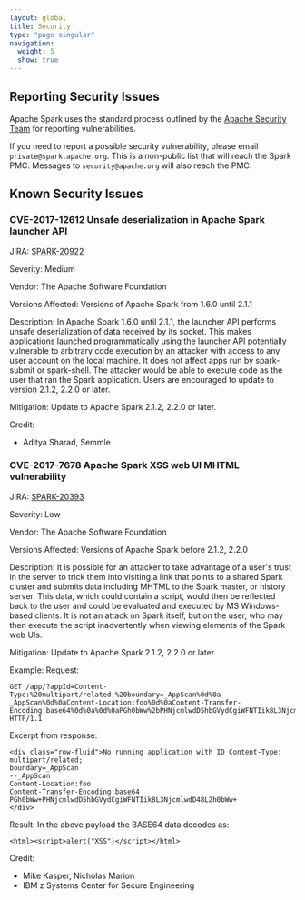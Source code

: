 ```yaml
---
layout: global
title: Security
type: "page singular"
navigation:
  weight: 5
  show: true
---
```


<h2>Reporting Security Issues</h2>

Apache Spark uses the standard process outlined by the [Apache Security Team](https://www.apache.org/security/)
for reporting vulnerabilities.

If you need to report a possible security vulnerability, please email `private@spark.apache.org`. This is a
non-public list that will reach the Spark PMC. Messages to `security@apache.org` will also reach the PMC. 

<h2>Known Security Issues</h2>

<h3 id="CVE-2017-12612">CVE-2017-12612 Unsafe deserialization in Apache Spark launcher API</h3>

JIRA: [SPARK-20922](https://issues.apache.org/jira/browse/SPARK-20922)

Severity: Medium

Vendor: The Apache Software Foundation

Versions Affected:
Versions of Apache Spark from 1.6.0 until 2.1.1

Description:
In Apache Spark 1.6.0 until 2.1.1, the launcher API performs unsafe
deserialization of data received by  its socket. This makes applications
launched programmatically using the launcher API potentially
vulnerable to arbitrary code execution by an attacker with access to any user
account on the local machine. It does not affect apps run by spark-submit or
spark-shell. The attacker would be able to execute code as the user that ran
the Spark application. Users are encouraged to update to version 2.1.2, 2.2.0 or
later.

Mitigation:
Update to Apache Spark 2.1.2, 2.2.0 or later.

Credit:

- Aditya Sharad, Semmle

<h3 id="CVE-2017-7678">CVE-2017-7678 Apache Spark XSS web UI MHTML vulnerability</h3>

JIRA: [SPARK-20393](https://issues.apache.org/jira/browse/SPARK-20393)

Severity: Low

Vendor: The Apache Software Foundation

Versions Affected:
Versions of Apache Spark before 2.1.2, 2.2.0

Description:
It is possible for an attacker to take advantage of a user's trust in the server to trick them into visiting a link that points to a shared Spark cluster and submits data including MHTML to the Spark master, or history server. This data, which could contain a script, would then be reflected back to the user and could be evaluated and executed by MS Windows-based clients. It is not an attack on Spark itself, but on the user, who may then execute the script inadvertently when viewing elements of the Spark web UIs.

Mitigation:
Update to Apache Spark 2.1.2, 2.2.0 or later.

Example:
Request:

```
GET /app/?appId=Content-Type:%20multipart/related;%20boundary=_AppScan%0d%0a--
_AppScan%0d%0aContent-Location:foo%0d%0aContent-Transfer-
Encoding:base64%0d%0a%0d%0aPGh0bWw%2bPHNjcmlwdD5hbGVydCgiWFNTIik8L3NjcmlwdD48L2h0bWw%2b%0d%0a
HTTP/1.1
```

Excerpt from response:

```
<div class="row-fluid">No running application with ID Content-Type: multipart/related;
boundary=_AppScan
--_AppScan
Content-Location:foo
Content-Transfer-Encoding:base64
PGh0bWw+PHNjcmlwdD5hbGVydCgiWFNTIik8L3NjcmlwdD48L2h0bWw+
</div>
```

Result: In the above payload the BASE64 data decodes as:

```
<html><script>alert("XSS")</script></html>
```

Credit:

- Mike Kasper, Nicholas Marion
- IBM z Systems Center for Secure Engineering
